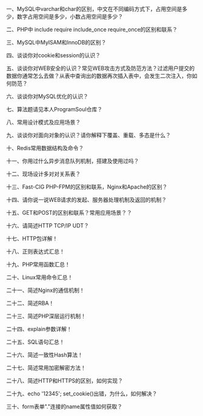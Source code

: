 一、MySQL中varchar和char的区别，中文在不同编码方式下，占用空间是多少，数字占用空间是多少，小数占用空间是多少？



二、PHP中 include require include_once require_once的区别和联系？



三、MySQL中MyISAM和InnoDB的区别？



四、谈谈你对cookie和session的认识？




五、谈谈你对WEB安全的认识？常见WEB攻击方式及防范方法？过滤用户提交的数据你通常怎么去做？从表中查询出的数据再次插入表中，会发生二次注入，你如何防范？





六、谈谈你对MySQL优化的认识？






七、算法题请见本人ProgramSoul仓库？






八、常用设计模式及应用场景？






九、谈谈你对面向对象的认识？请你解释下覆盖、重载、多态是什么？







十、Redis常用数据结构及命令？






十一、你用过什么异步消息队列机制，搭建及使用过吗？







十二、现场设计多对对关系表？








十三、Fast-CIG PHP-FPM的区别和联系，Nginx和Apache的区别？










十四、请你说一说WEB请求的发起、服务器处理机制及返回的机制？






十五、GET和POST的区别和联系？常用应用场景？？












十六、请简述HTTP TCP/IP UDT？









十七、HTTP包详解！ 








十八、正则表达式汇总！









十九、PHP常用函数汇总！








二十、Linux常用命令汇总！









二十一、简述Nginx的通信机制！











二十二、简述RBA！








二十三、简述PHP深层运行机制！






二十四、explain参数详解！






二十五、SQL语句汇总！






二十六、简述一致性Hash算法！








二十七、简述常用加密解密方法！











二十八、简述HTTP和HTTPS的区别，如何实现？







二十九、echo '12345'; set_cookie()出错，为什么，如何解决？





三十、form表单"."连接的name属性值如何获取？

